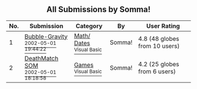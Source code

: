 ﻿<div align="center">

## All Submissions by Somma\!

</div>

No.  | Submission | Category | By   | User Rating
---- | ---------- | -------- | ---- | -----------
1 | [Bubble\-Gravity<br /><sup>2002-05-01 19:44:22</sup>](https://github.com/Planet-Source-Code/somma-bubble-gravity__1-34278) | [Math/ Dates<br /><sup>Visual Basic</sup>](../ByCategory/math-dates__1-37.md) | Somma\! | 4.8 (48 globes from 10 users)
2 | [DeathMatch SOM<br /><sup>2002-05-01 18:18:58</sup>](https://github.com/Planet-Source-Code/somma-deathmatch-som__1-34336) | [Games<br /><sup>Visual Basic</sup>](../ByCategory/games__1-38.md) | Somma\! | 4.2 (25 globes from 6 users)
